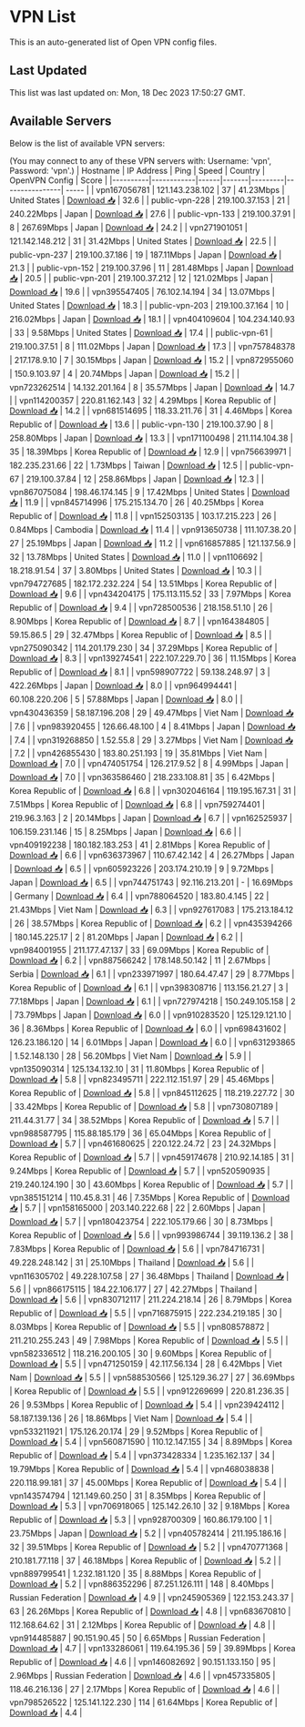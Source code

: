 # VPN List

This is an auto-generated list of Open VPN config files.

## Last Updated

This list was last updated on: Mon, 18 Dec 2023 17:50:27 GMT.

## Available Servers

Below is the list of available VPN servers:

(You may connect to any of these VPN servers with: Username: 'vpn', Password: 'vpn'.)
| Hostname | IP Address | Ping | Speed | Country | OpenVPN Config | Score |
|----------|------------|------|-------|---------|----------------| ----- |
| vpn167056781 | 121.143.238.102 | 37 | 41.23Mbps | United States | [Download 📥](./configs/server_0_US.ovpn) | 32.6 |
| public-vpn-228 | 219.100.37.153 | 21 | 240.22Mbps | Japan | [Download 📥](./configs/server_1_JP.ovpn) | 27.6 |
| public-vpn-133 | 219.100.37.91 | 8 | 267.69Mbps | Japan | [Download 📥](./configs/server_2_JP.ovpn) | 24.2 |
| vpn271901051 | 121.142.148.212 | 31 | 31.42Mbps | United States | [Download 📥](./configs/server_3_US.ovpn) | 22.5 |
| public-vpn-237 | 219.100.37.186 | 19 | 187.11Mbps | Japan | [Download 📥](./configs/server_4_JP.ovpn) | 21.3 |
| public-vpn-152 | 219.100.37.96 | 11 | 281.48Mbps | Japan | [Download 📥](./configs/server_5_JP.ovpn) | 20.5 |
| public-vpn-201 | 219.100.37.212 | 12 | 121.02Mbps | Japan | [Download 📥](./configs/server_6_JP.ovpn) | 19.6 |
| vpn395547405 | 76.102.14.194 | 34 | 13.07Mbps | United States | [Download 📥](./configs/server_7_US.ovpn) | 18.3 |
| public-vpn-203 | 219.100.37.164 | 10 | 216.02Mbps | Japan | [Download 📥](./configs/server_8_JP.ovpn) | 18.1 |
| vpn404109604 | 104.234.140.93 | 33 | 9.58Mbps | United States | [Download 📥](./configs/server_9_US.ovpn) | 17.4 |
| public-vpn-61 | 219.100.37.51 | 8 | 111.02Mbps | Japan | [Download 📥](./configs/server_10_JP.ovpn) | 17.3 |
| vpn757848378 | 217.178.9.10 | 7 | 30.15Mbps | Japan | [Download 📥](./configs/server_11_JP.ovpn) | 15.2 |
| vpn872955060 | 150.9.103.97 | 4 | 20.74Mbps | Japan | [Download 📥](./configs/server_12_JP.ovpn) | 15.2 |
| vpn723262514 | 14.132.201.164 | 8 | 35.57Mbps | Japan | [Download 📥](./configs/server_13_JP.ovpn) | 14.7 |
| vpn114200357 | 220.81.162.143 | 32 | 4.29Mbps | Korea Republic of | [Download 📥](./configs/server_14_KR.ovpn) | 14.2 |
| vpn681514695 | 118.33.211.76 | 31 | 4.46Mbps | Korea Republic of | [Download 📥](./configs/server_15_KR.ovpn) | 13.6 |
| public-vpn-130 | 219.100.37.90 | 8 | 258.80Mbps | Japan | [Download 📥](./configs/server_16_JP.ovpn) | 13.3 |
| vpn171100498 | 211.114.104.38 | 35 | 18.39Mbps | Korea Republic of | [Download 📥](./configs/server_17_KR.ovpn) | 12.9 |
| vpn756639971 | 182.235.231.66 | 22 | 1.73Mbps | Taiwan | [Download 📥](./configs/server_18_TW.ovpn) | 12.5 |
| public-vpn-67 | 219.100.37.84 | 12 | 258.86Mbps | Japan | [Download 📥](./configs/server_19_JP.ovpn) | 12.3 |
| vpn867075084 | 198.46.174.145 | 9 | 17.42Mbps | United States | [Download 📥](./configs/server_20_US.ovpn) | 11.9 |
| vpn845714996 | 175.215.134.70 | 26 | 40.25Mbps | Korea Republic of | [Download 📥](./configs/server_21_KR.ovpn) | 11.8 |
| vpn152503135 | 103.17.215.223 | 26 | 0.84Mbps | Cambodia | [Download 📥](./configs/server_22_KH.ovpn) | 11.4 |
| vpn913650738 | 111.107.38.20 | 27 | 25.19Mbps | Japan | [Download 📥](./configs/server_23_JP.ovpn) | 11.2 |
| vpn616857885 | 121.137.56.9 | 32 | 13.78Mbps | United States | [Download 📥](./configs/server_24_US.ovpn) | 11.0 |
| vpn1106692 | 18.218.91.54 | 37 | 3.80Mbps | United States | [Download 📥](./configs/server_25_US.ovpn) | 10.3 |
| vpn794727685 | 182.172.232.224 | 54 | 13.51Mbps | Korea Republic of | [Download 📥](./configs/server_26_KR.ovpn) | 9.6 |
| vpn434204175 | 175.113.115.52 | 33 | 7.97Mbps | Korea Republic of | [Download 📥](./configs/server_27_KR.ovpn) | 9.4 |
| vpn728500536 | 218.158.51.10 | 26 | 8.90Mbps | Korea Republic of | [Download 📥](./configs/server_28_KR.ovpn) | 8.7 |
| vpn164384805 | 59.15.86.5 | 29 | 32.47Mbps | Korea Republic of | [Download 📥](./configs/server_29_KR.ovpn) | 8.5 |
| vpn275090342 | 114.201.179.230 | 34 | 37.29Mbps | Korea Republic of | [Download 📥](./configs/server_30_KR.ovpn) | 8.3 |
| vpn139274541 | 222.107.229.70 | 36 | 11.15Mbps | Korea Republic of | [Download 📥](./configs/server_31_KR.ovpn) | 8.1 |
| vpn598907722 | 59.138.248.97 | 3 | 422.26Mbps | Japan | [Download 📥](./configs/server_32_JP.ovpn) | 8.0 |
| vpn964994441 | 60.108.220.206 | 5 | 57.88Mbps | Japan | [Download 📥](./configs/server_33_JP.ovpn) | 8.0 |
| vpn430436359 | 58.187.196.208 | 29 | 49.47Mbps | Viet Nam | [Download 📥](./configs/server_34_VN.ovpn) | 7.6 |
| vpn983920455 | 126.66.48.100 | 4 | 8.41Mbps | Japan | [Download 📥](./configs/server_35_JP.ovpn) | 7.4 |
| vpn319268850 | 1.52.55.8 | 29 | 3.27Mbps | Viet Nam | [Download 📥](./configs/server_36_VN.ovpn) | 7.2 |
| vpn426855430 | 183.80.251.193 | 19 | 35.81Mbps | Viet Nam | [Download 📥](./configs/server_37_VN.ovpn) | 7.0 |
| vpn474051754 | 126.217.9.52 | 8 | 4.99Mbps | Japan | [Download 📥](./configs/server_38_JP.ovpn) | 7.0 |
| vpn363586460 | 218.233.108.81 | 35 | 6.42Mbps | Korea Republic of | [Download 📥](./configs/server_39_KR.ovpn) | 6.8 |
| vpn302046164 | 119.195.167.31 | 31 | 7.51Mbps | Korea Republic of | [Download 📥](./configs/server_40_KR.ovpn) | 6.8 |
| vpn759274401 | 219.96.3.163 | 2 | 20.14Mbps | Japan | [Download 📥](./configs/server_41_JP.ovpn) | 6.7 |
| vpn162525937 | 106.159.231.146 | 15 | 8.25Mbps | Japan | [Download 📥](./configs/server_42_JP.ovpn) | 6.6 |
| vpn409192238 | 180.182.183.253 | 41 | 2.81Mbps | Korea Republic of | [Download 📥](./configs/server_43_KR.ovpn) | 6.6 |
| vpn636373967 | 110.67.42.142 | 4 | 26.27Mbps | Japan | [Download 📥](./configs/server_44_JP.ovpn) | 6.5 |
| vpn605923226 | 203.174.210.19 | 9 | 9.72Mbps | Japan | [Download 📥](./configs/server_45_JP.ovpn) | 6.5 |
| vpn744751743 | 92.116.213.201 | - | 16.69Mbps | Germany | [Download 📥](./configs/server_46_DE.ovpn) | 6.4 |
| vpn788064520 | 183.80.4.145 | 22 | 21.43Mbps | Viet Nam | [Download 📥](./configs/server_47_VN.ovpn) | 6.3 |
| vpn927617083 | 175.213.184.12 | 26 | 38.57Mbps | Korea Republic of | [Download 📥](./configs/server_48_KR.ovpn) | 6.2 |
| vpn435394266 | 180.145.225.17 | 2 | 81.20Mbps | Japan | [Download 📥](./configs/server_49_JP.ovpn) | 6.2 |
| vpn984001955 | 211.177.47.137 | 33 | 69.09Mbps | Korea Republic of | [Download 📥](./configs/server_50_KR.ovpn) | 6.2 |
| vpn887566242 | 178.148.50.142 | 11 | 2.67Mbps | Serbia | [Download 📥](./configs/server_51_RS.ovpn) | 6.1 |
| vpn233971997 | 180.64.47.47 | 29 | 8.77Mbps | Korea Republic of | [Download 📥](./configs/server_52_KR.ovpn) | 6.1 |
| vpn398308716 | 113.156.21.27 | 3 | 77.18Mbps | Japan | [Download 📥](./configs/server_53_JP.ovpn) | 6.1 |
| vpn727974218 | 150.249.105.158 | 2 | 73.79Mbps | Japan | [Download 📥](./configs/server_54_JP.ovpn) | 6.0 |
| vpn910283520 | 125.129.121.10 | 36 | 8.36Mbps | Korea Republic of | [Download 📥](./configs/server_55_KR.ovpn) | 6.0 |
| vpn698431602 | 126.23.186.120 | 14 | 6.01Mbps | Japan | [Download 📥](./configs/server_56_JP.ovpn) | 6.0 |
| vpn631293865 | 1.52.148.130 | 28 | 56.20Mbps | Viet Nam | [Download 📥](./configs/server_57_VN.ovpn) | 5.9 |
| vpn135090314 | 125.134.132.10 | 31 | 11.80Mbps | Korea Republic of | [Download 📥](./configs/server_58_KR.ovpn) | 5.8 |
| vpn823495711 | 222.112.151.97 | 29 | 45.46Mbps | Korea Republic of | [Download 📥](./configs/server_59_KR.ovpn) | 5.8 |
| vpn845112625 | 118.219.227.72 | 30 | 33.42Mbps | Korea Republic of | [Download 📥](./configs/server_60_KR.ovpn) | 5.8 |
| vpn730807189 | 211.44.31.77 | 34 | 38.52Mbps | Korea Republic of | [Download 📥](./configs/server_61_KR.ovpn) | 5.7 |
| vpn988587795 | 115.88.185.179 | 36 | 65.04Mbps | Korea Republic of | [Download 📥](./configs/server_62_KR.ovpn) | 5.7 |
| vpn461680625 | 220.122.24.72 | 23 | 24.32Mbps | Korea Republic of | [Download 📥](./configs/server_63_KR.ovpn) | 5.7 |
| vpn459174678 | 210.92.14.185 | 31 | 9.24Mbps | Korea Republic of | [Download 📥](./configs/server_64_KR.ovpn) | 5.7 |
| vpn520590935 | 219.240.124.190 | 30 | 43.60Mbps | Korea Republic of | [Download 📥](./configs/server_65_KR.ovpn) | 5.7 |
| vpn385151214 | 110.45.8.31 | 46 | 7.35Mbps | Korea Republic of | [Download 📥](./configs/server_66_KR.ovpn) | 5.7 |
| vpn158165000 | 203.140.222.68 | 22 | 2.60Mbps | Japan | [Download 📥](./configs/server_67_JP.ovpn) | 5.7 |
| vpn180423754 | 222.105.179.66 | 30 | 8.73Mbps | Korea Republic of | [Download 📥](./configs/server_68_KR.ovpn) | 5.6 |
| vpn993986744 | 39.119.136.2 | 38 | 7.83Mbps | Korea Republic of | [Download 📥](./configs/server_69_KR.ovpn) | 5.6 |
| vpn784716731 | 49.228.248.142 | 31 | 25.10Mbps | Thailand | [Download 📥](./configs/server_70_TH.ovpn) | 5.6 |
| vpn116305702 | 49.228.107.58 | 27 | 36.48Mbps | Thailand | [Download 📥](./configs/server_71_TH.ovpn) | 5.6 |
| vpn866175115 | 184.22.106.177 | 27 | 42.27Mbps | Thailand | [Download 📥](./configs/server_72_TH.ovpn) | 5.6 |
| vpn830712117 | 211.224.218.14 | 26 | 8.79Mbps | Korea Republic of | [Download 📥](./configs/server_73_KR.ovpn) | 5.5 |
| vpn716875915 | 222.234.219.185 | 30 | 8.03Mbps | Korea Republic of | [Download 📥](./configs/server_74_KR.ovpn) | 5.5 |
| vpn808578872 | 211.210.255.243 | 49 | 7.98Mbps | Korea Republic of | [Download 📥](./configs/server_75_KR.ovpn) | 5.5 |
| vpn582336512 | 118.216.200.105 | 30 | 9.60Mbps | Korea Republic of | [Download 📥](./configs/server_76_KR.ovpn) | 5.5 |
| vpn471250159 | 42.117.56.134 | 28 | 6.42Mbps | Viet Nam | [Download 📥](./configs/server_77_VN.ovpn) | 5.5 |
| vpn588530566 | 125.129.36.27 | 27 | 36.69Mbps | Korea Republic of | [Download 📥](./configs/server_78_KR.ovpn) | 5.5 |
| vpn912269699 | 220.81.236.35 | 26 | 9.53Mbps | Korea Republic of | [Download 📥](./configs/server_79_KR.ovpn) | 5.4 |
| vpn239424112 | 58.187.139.136 | 26 | 18.86Mbps | Viet Nam | [Download 📥](./configs/server_80_VN.ovpn) | 5.4 |
| vpn533211921 | 175.126.20.174 | 29 | 9.52Mbps | Korea Republic of | [Download 📥](./configs/server_81_KR.ovpn) | 5.4 |
| vpn560871590 | 110.12.147.155 | 34 | 8.89Mbps | Korea Republic of | [Download 📥](./configs/server_82_KR.ovpn) | 5.4 |
| vpn373428334 | 1.235.162.137 | 34 | 19.79Mbps | Korea Republic of | [Download 📥](./configs/server_83_KR.ovpn) | 5.4 |
| vpn468038838 | 220.118.99.181 | 37 | 45.00Mbps | Korea Republic of | [Download 📥](./configs/server_84_KR.ovpn) | 5.4 |
| vpn143574794 | 121.149.60.250 | 31 | 8.35Mbps | Korea Republic of | [Download 📥](./configs/server_85_KR.ovpn) | 5.3 |
| vpn706918065 | 125.142.26.10 | 32 | 9.18Mbps | Korea Republic of | [Download 📥](./configs/server_86_KR.ovpn) | 5.3 |
| vpn928700309 | 160.86.179.100 | 1 | 23.75Mbps | Japan | [Download 📥](./configs/server_87_JP.ovpn) | 5.2 |
| vpn405782414 | 211.195.186.16 | 32 | 39.51Mbps | Korea Republic of | [Download 📥](./configs/server_88_KR.ovpn) | 5.2 |
| vpn470771368 | 210.181.77.118 | 37 | 46.18Mbps | Korea Republic of | [Download 📥](./configs/server_89_KR.ovpn) | 5.2 |
| vpn889799541 | 1.232.181.120 | 35 | 8.88Mbps | Korea Republic of | [Download 📥](./configs/server_90_KR.ovpn) | 5.2 |
| vpn886352296 | 87.251.126.111 | 148 | 8.40Mbps | Russian Federation | [Download 📥](./configs/server_91_RU.ovpn) | 4.9 |
| vpn245905369 | 122.153.243.37 | 63 | 26.26Mbps | Korea Republic of | [Download 📥](./configs/server_92_KR.ovpn) | 4.8 |
| vpn683670810 | 112.168.64.62 | 31 | 2.12Mbps | Korea Republic of | [Download 📥](./configs/server_93_KR.ovpn) | 4.8 |
| vpn914485887 | 90.151.90.45 | 50 | 6.65Mbps | Russian Federation | [Download 📥](./configs/server_94_RU.ovpn) | 4.7 |
| vpn133286061 | 119.64.195.36 | 59 | 39.89Mbps | Korea Republic of | [Download 📥](./configs/server_95_KR.ovpn) | 4.6 |
| vpn146082692 | 90.151.133.150 | 95 | 2.96Mbps | Russian Federation | [Download 📥](./configs/server_96_RU.ovpn) | 4.6 |
| vpn457335805 | 118.46.216.136 | 27 | 2.17Mbps | Korea Republic of | [Download 📥](./configs/server_97_KR.ovpn) | 4.6 |
| vpn798526522 | 125.141.122.230 | 114 | 61.64Mbps | Korea Republic of | [Download 📥](./configs/server_98_KR.ovpn) | 4.4 |
